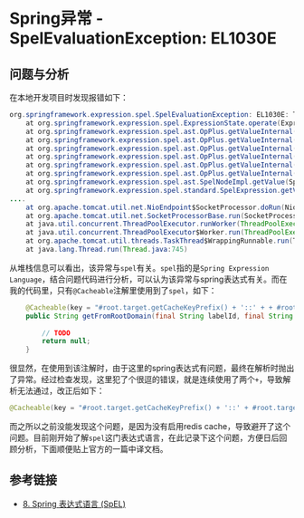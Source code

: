 # Spring异常 - SpelEvaluationException: EL1030E

## 问题与分析

在本地开发项目时发现报错如下：

```java
org.springframework.expression.spel.SpelEvaluationException: EL1030E: The operator 'ADD' is not supported between objects of type 'java.lang.String' and 'null'
	at org.springframework.expression.spel.ExpressionState.operate(ExpressionState.java:240)
	at org.springframework.expression.spel.ast.OpPlus.getValueInternal(OpPlus.java:80)
	at org.springframework.expression.spel.ast.OpPlus.getValueInternal(OpPlus.java:85)
	at org.springframework.expression.spel.ast.OpPlus.getValueInternal(OpPlus.java:83)
	at org.springframework.expression.spel.ast.OpPlus.getValueInternal(OpPlus.java:83)
	at org.springframework.expression.spel.ast.OpPlus.getValueInternal(OpPlus.java:83)
	at org.springframework.expression.spel.ast.OpPlus.getValueInternal(OpPlus.java:83)
	at org.springframework.expression.spel.ast.SpelNodeImpl.getValue(SpelNodeImpl.java:109)
	at org.springframework.expression.spel.standard.SpelExpression.getValue
....
	at org.apache.tomcat.util.net.NioEndpoint$SocketProcessor.doRun(NioEndpoint.java:1415)
	at org.apache.tomcat.util.net.SocketProcessorBase.run(SocketProcessorBase.java:49)
	at java.util.concurrent.ThreadPoolExecutor.runWorker(ThreadPoolExecutor.java:1142)
	at java.util.concurrent.ThreadPoolExecutor$Worker.run(ThreadPoolExecutor.java:617)
	at org.apache.tomcat.util.threads.TaskThread$WrappingRunnable.run(TaskThread.java:61)
	at java.lang.Thread.run(Thread.java:745)
```

<!--more-->
从堆栈信息可以看出，该异常与`spel`有关。`spel`指的是`Spring Expression Language`，结合问题代码进行分析，可以认为该异常与spring表达式有关。而在我的代码里，只有`@Cacheable`注解里使用到了`spel`，如下：
```java
    @Cacheable(key = "#root.target.getCacheKeyPrefix() + '::' + + #root.target.getRootDomain() + '-' + #root.target.getLocale() + '-' + #searchLabelKey")
    public String getFromRootDomain(final String labelId, final String locale, final String searchLabelKey) {
        
		// TODO
        return null;
    }
```

很显然，在使用到该注解时，由于这里的spring表达式有问题，最终在解析时抛出了异常。经过检查发现，这里犯了个很逗的错误，就是连续使用了两个`+`，导致解析无法通过，改正后如下：

```java
@Cacheable(key = "#root.target.getCacheKeyPrefix() + '::' + #root.target.getRootDomain() + '-' + #root.target.getLocale() + '-' + #searchLabelKey")
```

而之所以之前没能发现这个问题，是因为没有启用redis cache，导致避开了这个问题。目前刚开始了解`spel`这门表达式语言，在此记录下这个问题，方便日后回顾分析，下面顺便贴上官方的一篇中译文档。

## 参考链接

* [8. Spring 表达式语言 (SpEL)](http://itmyhome.com/spring/expressions.html#expressions-operator-safe-navigation)
